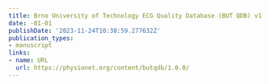 ```yaml
---
title: Brno University of Technology ECG Quality Database (BUT QDB) v1.0.0
date: -01-01
publishDate: '2023-11-24T10:38:59.277632Z'
publication_types:
- manuscript
links:
- name: URL
  url: https://physionet.org/content/butqdb/1.0.0/
---
```

